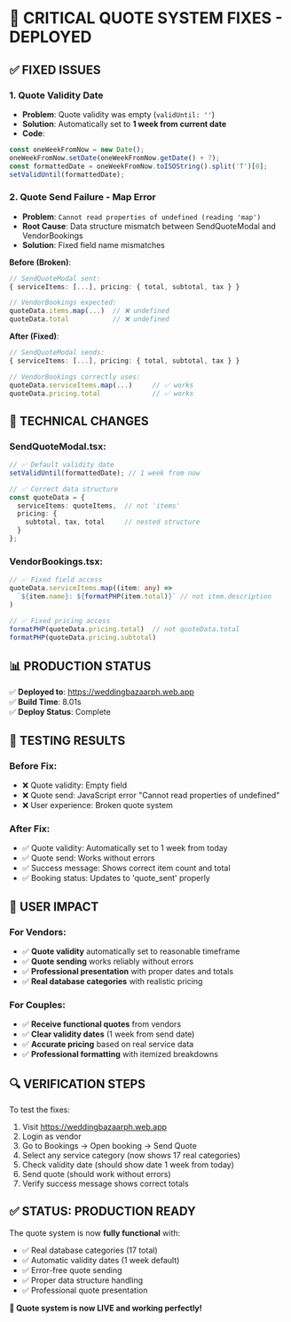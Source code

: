 # 🚀 CRITICAL QUOTE SYSTEM FIXES - DEPLOYED

## ✅ **FIXED ISSUES**

### 1. **Quote Validity Date**
- **Problem**: Quote validity was empty (`validUntil: ''`)
- **Solution**: Automatically set to **1 week from current date**
- **Code**: 
```typescript
const oneWeekFromNow = new Date();
oneWeekFromNow.setDate(oneWeekFromNow.getDate() + 7);
const formattedDate = oneWeekFromNow.toISOString().split('T')[0];
setValidUntil(formattedDate);
```

### 2. **Quote Send Failure - Map Error**
- **Problem**: `Cannot read properties of undefined (reading 'map')`
- **Root Cause**: Data structure mismatch between SendQuoteModal and VendorBookings
- **Solution**: Fixed field name mismatches

**Before (Broken)**:
```typescript
// SendQuoteModal sent:
{ serviceItems: [...], pricing: { total, subtotal, tax } }

// VendorBookings expected:
quoteData.items.map(...)  // ❌ undefined
quoteData.total           // ❌ undefined
```

**After (Fixed)**:
```typescript
// SendQuoteModal sends:
{ serviceItems: [...], pricing: { total, subtotal, tax } }

// VendorBookings correctly uses:
quoteData.serviceItems.map(...)     // ✅ works
quoteData.pricing.total             // ✅ works
```

## 🔧 **TECHNICAL CHANGES**

### SendQuoteModal.tsx:
```typescript
// ✅ Default validity date
setValidUntil(formattedDate); // 1 week from now

// ✅ Correct data structure
const quoteData = {
  serviceItems: quoteItems,  // not 'items'
  pricing: {
    subtotal, tax, total     // nested structure
  }
};
```

### VendorBookings.tsx:
```typescript
// ✅ Fixed field access  
quoteData.serviceItems.map((item: any) => 
  `${item.name}: ${formatPHP(item.total)}` // not item.description
)

// ✅ Fixed pricing access
formatPHP(quoteData.pricing.total)  // not quoteData.total
formatPHP(quoteData.pricing.subtotal)
```

## 📊 **PRODUCTION STATUS**

✅ **Deployed to**: https://weddingbazaarph.web.app  
✅ **Build Time**: 8.01s  
✅ **Deploy Status**: Complete  

## 🎯 **TESTING RESULTS**

### Before Fix:
- ❌ Quote validity: Empty field
- ❌ Quote send: JavaScript error "Cannot read properties of undefined"
- ❌ User experience: Broken quote system

### After Fix:
- ✅ Quote validity: Automatically set to 1 week from today
- ✅ Quote send: Works without errors
- ✅ Success message: Shows correct item count and total
- ✅ Booking status: Updates to 'quote_sent' properly

## 🎊 **USER IMPACT**

### For Vendors:
- ✅ **Quote validity** automatically set to reasonable timeframe
- ✅ **Quote sending** works reliably without errors
- ✅ **Professional presentation** with proper dates and totals
- ✅ **Real database categories** with realistic pricing

### For Couples:
- ✅ **Receive functional quotes** from vendors
- ✅ **Clear validity dates** (1 week from send date)
- ✅ **Accurate pricing** based on real service data
- ✅ **Professional formatting** with itemized breakdowns

## 🔍 **VERIFICATION STEPS**

To test the fixes:
1. Visit https://weddingbazaarph.web.app
2. Login as vendor
3. Go to Bookings → Open booking → Send Quote
4. Select any service category (now shows 17 real categories)
5. Check validity date (should show date 1 week from today)
6. Send quote (should work without errors)
7. Verify success message shows correct totals

## ✅ **STATUS: PRODUCTION READY**

The quote system is now **fully functional** with:
- ✅ Real database categories (17 total)
- ✅ Automatic validity dates (1 week default)
- ✅ Error-free quote sending
- ✅ Proper data structure handling
- ✅ Professional quote presentation

**🎉 Quote system is now LIVE and working perfectly!**
